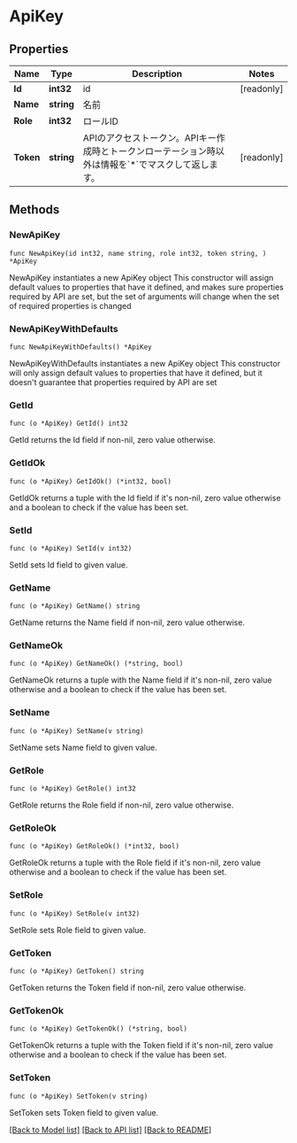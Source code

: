 # ApiKey

## Properties

Name | Type | Description | Notes
------------ | ------------- | ------------- | -------------
**Id** | **int32** | id | [readonly] 
**Name** | **string** | 名前 | 
**Role** | **int32** | ロールID | 
**Token** | **string** | APIのアクセストークン。APIキー作成時とトークンローテーション時以外は情報を&#x60;*&#x60;でマスクして返します。 | [readonly] 

## Methods

### NewApiKey

`func NewApiKey(id int32, name string, role int32, token string, ) *ApiKey`

NewApiKey instantiates a new ApiKey object
This constructor will assign default values to properties that have it defined,
and makes sure properties required by API are set, but the set of arguments
will change when the set of required properties is changed

### NewApiKeyWithDefaults

`func NewApiKeyWithDefaults() *ApiKey`

NewApiKeyWithDefaults instantiates a new ApiKey object
This constructor will only assign default values to properties that have it defined,
but it doesn't guarantee that properties required by API are set

### GetId

`func (o *ApiKey) GetId() int32`

GetId returns the Id field if non-nil, zero value otherwise.

### GetIdOk

`func (o *ApiKey) GetIdOk() (*int32, bool)`

GetIdOk returns a tuple with the Id field if it's non-nil, zero value otherwise
and a boolean to check if the value has been set.

### SetId

`func (o *ApiKey) SetId(v int32)`

SetId sets Id field to given value.


### GetName

`func (o *ApiKey) GetName() string`

GetName returns the Name field if non-nil, zero value otherwise.

### GetNameOk

`func (o *ApiKey) GetNameOk() (*string, bool)`

GetNameOk returns a tuple with the Name field if it's non-nil, zero value otherwise
and a boolean to check if the value has been set.

### SetName

`func (o *ApiKey) SetName(v string)`

SetName sets Name field to given value.


### GetRole

`func (o *ApiKey) GetRole() int32`

GetRole returns the Role field if non-nil, zero value otherwise.

### GetRoleOk

`func (o *ApiKey) GetRoleOk() (*int32, bool)`

GetRoleOk returns a tuple with the Role field if it's non-nil, zero value otherwise
and a boolean to check if the value has been set.

### SetRole

`func (o *ApiKey) SetRole(v int32)`

SetRole sets Role field to given value.


### GetToken

`func (o *ApiKey) GetToken() string`

GetToken returns the Token field if non-nil, zero value otherwise.

### GetTokenOk

`func (o *ApiKey) GetTokenOk() (*string, bool)`

GetTokenOk returns a tuple with the Token field if it's non-nil, zero value otherwise
and a boolean to check if the value has been set.

### SetToken

`func (o *ApiKey) SetToken(v string)`

SetToken sets Token field to given value.



[[Back to Model list]](../README.md#documentation-for-models) [[Back to API list]](../README.md#documentation-for-api-endpoints) [[Back to README]](../README.md)


